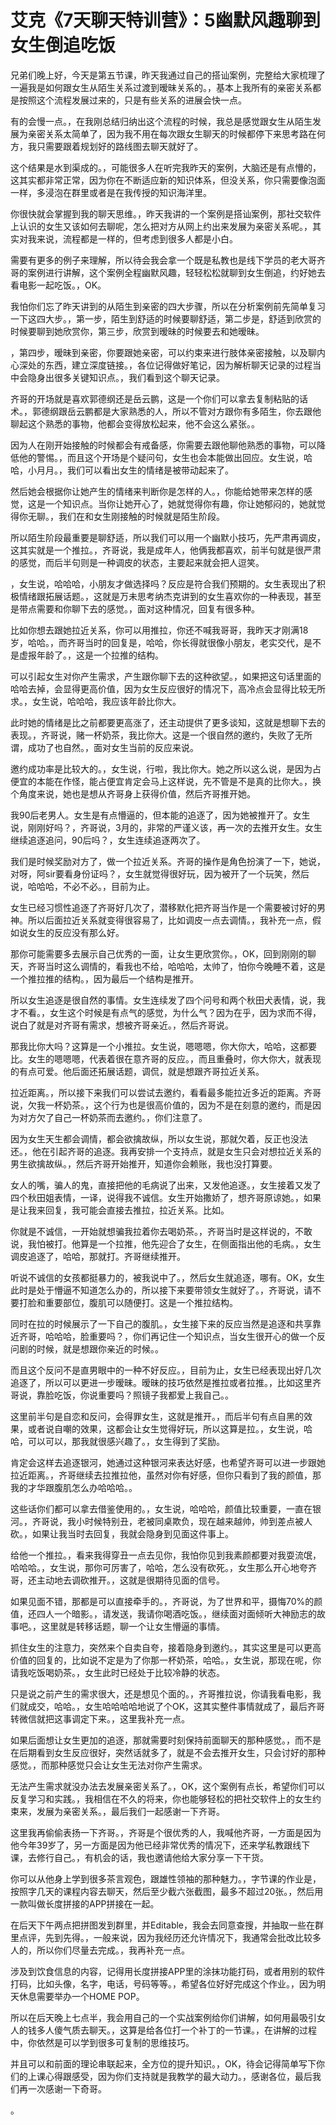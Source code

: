 # 艾克《7天聊天特训营》：5幽默风趣聊到女生倒追吃饭

兄弟们晚上好，今天是第五节课，昨天我通过自己的搭讪案例，完整给大家梳理了一遍我是如何跟女生从陌生关系过渡到暧昧关系的。，基本上我所有的亲密关系都是按照这个流程发展过来的，只是有些关系的进展会快一点。

有的会慢一点。，在我刚总结归纳出这个流程的时候，我总是感觉跟女生从陌生发展为亲密关系太简单了，因为我不用在每次跟女生聊天的时候都停下来思考路在何方，我只需要跟着规划好的路线图去聊天就好了。

这个结果是水到渠成的。，可能很多人在听完我昨天的案例，大脑还是有点懵的，这其实都非常正常，因为你在不断适应新的知识体系，但没关系，你只需要像泡面一样，多浸泡在群里或者是在我传授的知识海洋里。

你很快就会掌握到我的聊天思维。，昨天我讲的一个案例是搭讪案例，那社交软件上认识的女生又该如何去聊呢，怎么把对方从网上约出来发展为亲密关系呢。，其实对我来说，流程都是一样的，但考虑到很多人都是小白。

需要有更多的例子来理解，所以待会我会拿一个既是私教也是线下学员的老大哥齐哥的案例进行讲解，这个案例全程幽默风趣，轻轻松松就聊到女生倒追，约好她去看电影一起吃饭。，OK。

我怕你们忘了昨天讲到的从陌生到亲密的四大步骤，所以在分析案例前先简单复习一下这四大步。，第一步，陌生到舒适的时候要聊舒适，第二步是，舒适到欣赏的时候要聊到她欣赏你，第三步，欣赏到暧昧的时候要去和她暧昧。

，第四步，暧昧到亲密，你要跟她亲密，可以约束来进行肢体亲密接触，以及聊内心深处的东西，建立深度链接。，各位记得做好笔记，因为解析聊天记录的过程当中会隐身出很多关键知识点。，我们看到这个聊天记录。

齐哥的开场就是喜欢郭德纲还是岳云鹏，这是一个你们可以拿去复制粘贴的话术。，郭德纲跟岳云鹏都是大家熟悉的人，所以不管对方跟你有多陌生，你去跟他聊起这个熟悉的事物，他都会变得放松起来，他不会这么紧张。。

因为人在刚开始接触的时候都会有戒备感，你需要去跟他聊他熟悉的事物，可以降低他的警惕。，而且这个开场是个疑问句，女生也会本能做出回应。女生说，哈哈，小月月。，我们可以看出女生的情绪是被带动起来了。

然后她会根据你让她产生的情绪来判断你是怎样的人。，你能给她带来怎样的感觉，这是一个知识点。当你让她开心了，她就觉得你有趣，你让她郁闷的，她就觉得你无聊。，我们在和女生刚接触的时候就是陌生阶段。

所以陌生阶段最重要是聊舒适，所以我们可以用一个幽默小技巧，先严肃再调皮，这其实就是一个推拉。，齐哥说，我是成年人，他俩我都喜欢，前半句就是很严肃的感觉，而后半句则是一种调皮的状态，主要起来就会把人逗笑。

，女生说，哈哈哈，小朋友才做选择吗？反应是符合我们预期的。女生表现出了积极情绪跟拓展话题。，这就是万未思考纳杰克讲到的女生喜欢你的一种表现，甚至是带点需要和你聊下去的感觉。，面对这种情况，回复有很多种。

比如你想去跟她拉近关系，你可以用推拉，你还不喊我哥哥，我昨天才刚满18岁，哈哈。，而齐哥当时的回复是，哈哈，你长得就很像小朋友，老实交代，是不是虚报年龄了。，这是一个拉推的结构。

可以引起女生对你产生需求，产生跟你聊下去的这种欲望。，如果把这句话里面的哈哈去掉，会显得更高价值，因为女生反应很好的情况下，高冷点会显得比较无所求。，女生说，哈哈哈，我应该年龄比你大。

此时她的情绪是比之前都要更高涨了，还主动提供了更多谈知，这就是想聊下去的表现。，齐哥说，赌一杯奶茶，我比你大。这是一个很自然的邀约，失败了无所谓，成功了也自然。，面对女生当前的反应来说。

邀约成功率是比较大的。，女生说，行啦，我比你大。她之所以这么说，是因为占便宜的本能在作怪，能占便宜肯定会马上这样说，先不管是不是真的比你大。，换个角度来说，她也是想从齐哥身上获得价值，然后齐哥推开她。

我90后老男人。女生是有点懵逼的，但本能的追逐了，因为她被推开了。女生说，刚刚好吗？，齐哥说，3月的，非常的严谨义该，再一次的去推开女生。女生继续追逐追问，90后吗？，女生连续追逐两次了。

我们是时候奖励对方了，做一个拉近关系。齐哥的操作是角色扮演了一下，她说，对呀，阿sir要看身份证吗？，女生就觉得很好玩，因为被开了一个玩笑，然后说，哈哈哈，不必不必。，目前为止。

女生已经习惯性追逐了齐哥好几次了，潜移默化把齐哥当作是一个需要被讨好的男神。所以后面拉近关系就变得很容易了，比如调皮一点去调情。，我补充一点，假如说女生的反应没有那么好。

那你可能需要多去展示自己优秀的一面，让女生更欣赏你。，OK，回到刚刚的聊天，齐哥当时这么调情的，看我也不给，哈哈哈，太帅了，怕你今晚睡不着，这是一个推拉推的结构。，因为最后一个结构是推开。

所以女生追逐是很自然的事情。女生连续发了四个问号和两个秋田犬表情，说，我才不看。，女生这个时候是有点气的感觉，为什么气？因为在乎，因为求而不得，说白了就是对齐哥有需求，想被齐哥亲近。，然后齐哥说。

那我比你大吗？这算是一个小推拉。女生说，嗯嗯嗯，你大你大，哈哈，这都要比。女生的嗯嗯嗯，代表着很在意齐哥的反应。，而且重叠时，你大你大，就表现的有点可爱。他后面还拓展话题，调侃，就是想跟齐哥拉近关系。

拉近距离。，所以接下来我们可以尝试去邀约，看看最多能拉近多近的距离。齐哥说，欠我一杯奶茶。，这个行为也是很高价值的，因为不是在刻意的邀约，而是因为对方欠了自己一杯奶茶而去邀约。，你们注意了。

因为女生天生都会调情，都会欲擒故纵，所以女生说，那就欠着，反正也没法还。，他在引起齐哥的追逐。我再安排一个支持点，就是女生只会对想拉近关系的男生欲擒故纵。，然后齐哥开始推开，知道你会赖账，我也没打算要。

女人的嘴，骗人的鬼，直接把他的毛病说了出来，又发他追逐。，女生接着又发了四个秋田姐表情，一译，说得我不诚信。女生开始撒娇了，想齐哥原谅她。，如果是让我来回复，我可能会直接去推拉，拉近关系。比如。

你就是不诚信，一开始就想骗我拉着你去喝奶茶。，齐哥当时是这样说的，不敢说，我怕被打。他算是一个拉推，他先迎合了女生，在侧面指出他的毛病。，女生调皮追逐了，哈哈，那就打。齐哥继续推开。

听说不诚信的女孩都挺暴力的，被我说中了。，然后女生就追逐，哪有。OK，女生此时是处于懵逼不知道怎么办的，所以接下来要带领女生就好了。，齐哥说，请不要打脸和重要部位，腹肌可以随便打。这是一个推拉结构。

同时在拉的时候展示了一下自己的腹肌。，女生接下来的反应当然是追逐和共享靠近齐哥，哈哈哈，脸重要吗？，你们再记住一个知识点，当女生很开心的做一个反问剧的时候，就是想跟你亲近的时候。。

而且这个反问不是直男眼中的一种不好反应。，目前为止，女生已经表现出好几次追逐了，所以可以更进一步暧昧。暧昧的技巧依然是推拉或者拉推。，比如这里齐哥说，靠脸吃饭，你说重要吗？照镜子我都爱上我自己。。

这里前半句是自恋和反问，会得罪女生，这就是推开。，而后半句有点自黑的效果，或者说自嘲的效果，这都会让女生觉得好玩，所以这算是拉。，女生说，哈哈，可以可以，那我就很感兴趣了。，女生得到了奖励。

肯定会这样去追逐银河，她通过这种银河来表达好感，也希望齐哥可以进一步跟她拉近距离。，齐哥继续去拉推拉他，虽然对你有好感，但你只看到了我的颜值，那我的才华跟腹肌怎么办哈哈哈。。

这些话你们都可以拿去借鉴使用的。，女生说，哈哈哈，颜值比较重要，一直在银河。，齐哥说，我小时候特别丑，老被同桌欺负，现在越来越帅，帅到差点被人砍。，如果让我当时去回复，我就会隐身到见面这件事上。

给他一个推拉。，看来我得穿丑一点去见你，我怕你见到我素颜都要对我耍流氓，哈哈哈。，女生说，那你可厉害了，哈哈，怎么没有砍死。，女生那么开心地夸齐哥，还主动地去调砍推开。，这就是很期待见面的信号。

如果见面不错，那都是可以直接牵手的。，齐哥说，为了世界和平，摄悔70%的颜值，还四人一个暗影。，请发送，我请你喝酒吃饭。，继续面对面倾听大神励志的故事吧。，这里就是转移话题，聊一个让女生懵逼的事情。

抓住女生的注意力，突然来个自卖自夸，接着隐身到邀约。，其实这里是可以更高价值的回复的，比如说不定是为了你那一杯奶茶，哈哈。，女生说，那现在呢，你请我吃饭喝奶茶。，女生此时已经处于比较冷静的状态。

只是说之前产生的需求很大，还是想见个面的。，齐哥推拉说，你请我看电影，我们就成交，哈哈。，女生哈哈哈哈地说了个OK，这其实整件事情就成了，最后齐哥转微信就把这事调定下来。，这里我补充一点。

如果后面想让女生更加的追逐，那就需要时刻保持前面聊天的那种感觉。，而不是在后期看到女生反应很好，突然话就多了，就是不会去推开女生，只会讨好的那种感觉。，而那种感觉只会让女生无法对你产生需求。

无法产生需求就没办法去发展亲密关系了。，OK，这个案例有点长，希望你们可以反复学习和实践。，我相信在不久的将来，你也能够轻松的把社交软件上的女生约束来，发展为亲密关系。，最后我们一起感谢一下齐哥。

这里我再偷偷表扬一下齐哥。，齐哥是个很优秀的人，我喊他齐哥，一方面是因为他今年39岁了，另一方面是因为他已经非常优秀的情况下，还来学私教跟线下课，去修行自己。，有机会的话，我也邀请他给大家分享一下干货。

你可以从他身上学到很多茶言观色，跟雄性领袖的那种魅力。，字节课的作业是，按照字几天的课程内容去聊天，然后至少截六张截图，最多不超过20张。，然后用一款叫做长度拼接的APP拼接在一起。

在后天下午两点把拼图发到群里，并Editable，我会去同意查搜，并抽取一些在群里点评，先到先得。，一般来说，因为我经历还允许情况下，我通常会批改比较多人的，所以你们尽量去完成。，我再补充一点。

涉及到饮食信息的内容，记得用长度拼接APP里的涂抹功能打码，或者用别的软件打码，比如头像，名字，电话，号码等等。，希望各位好好完成这个作业。，因为明天休息需要举办一个HOME POP。

所以在后天晚上七点半，我会用自己的一个实战案例给你们讲解，如何用最吸引女人的钱多人傻气质去聊天。，这算是给各位打一个补丁的一节课。，在讲解的过程中，你依然是可以学到很多可复制的思维技巧。

并且可以和前面的理论串联起来，全方位的提升知识。，OK，待会记得简单写下你们的上课心得跟感受，因为你们支持就是我教学的最大动力。，感谢各位，最后我们再一次感谢一下奇哥。

。